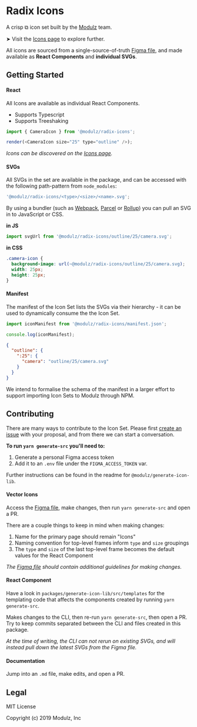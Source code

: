 # Radix Icons

<!-- Need an image here of all the icons! -->

A crisp ⧉ icon set built by the [Modulz](https://www.modulz.app/about) team.

➤ Visit the [Icons page](https://deploy-preview-31--eager-lewin-57feec.netlify.com/icons) to explore further.

All icons are sourced from a single-source-of-truth [Figma file][figmafile], and made available as **React Components** and **individual SVGs**.

## Getting Started

#### React

All Icons are available as individual React Components.

- Supports Typescript
- Supports Treeshaking

```js
import { CameraIcon } from '@modulz/radix-icons';

render(<CameraIcon size="25" type="outline" />);
```

_Icons can be discovered on the [Icons page](https://www.modulz.app/icons)._

#### SVGs

All SVGs in the set are available in the package, and can be accessed with the following path-pattern from `node_modules`:

```js
'@modulz/radix-icons/<type>/<size>/<name>.svg';
```

By using a bundler (such as [Webpack](https://webpack.js.org), [Parcel](https://parceljs.org/) or [Rollup](https://rollupjs.org/)) you can pull an SVG in to JavaScript or CSS.

**in JS**

```js
import svgUrl from '@modulz/radix-icons/outline/25/camera.svg';
```

**in CSS**

```css
.camera-icon {
  background-image: url(~@modulz/radix-icons/outline/25/camera.svg);
  width: 25px;
  height: 25px;
}
```

#### Manifest

The manifest of the Icon Set lists the SVGs via their hierarchy - it can be used to dynamically consume the the Icon Set.

```js
import iconManifest from '@modulz/radix-icons/manifest.json';

console.log(iconManifest);
```

```json
{
  "outline": {
    ":25": {
      "camera": "outline/25/camera.svg"
    }
  }
}
```

We intend to formalise the schema of the manifest in a larger effort to support importing Icon Sets to Modulz through NPM.

## Contributing

There are many ways to contribute to the Icon Set. Please first [create an issue](https://github.com/modulz/radix/issues/new) with your proposal, and from there we can start a conversation.

**To run `yarn generate-src` you'll need to:**

1. Generate a personal Figma access token
2. Add it to an `.env` file under the `FIGMA_ACCESS_TOKEN` var.

Further instructions can be found in the readme for `@modulz/generate-icon-lib`.

#### Vector Icons

Access the [Figma file][figmafile], make changes, then run `yarn generate-src` and open a PR.

There are a couple things to keep in mind when making changes:

1. Name for the primary page should remain "Icons"
2. Naming convention for top-level frames inform `type` and `size` groupings
3. The `type` and `size` of the last top-level frame becomes the default values for the React Component

_The [Figma file][figmafile] should contain additional guidelines for making changes._

#### React Component

Have a look in `packages/generate-icon-lib/src/templates` for the templating code that affects the components created by running `yarn generate-src`.

Makes changes to the CLI, then re-run `yarn generate-src`, then open a PR. Try to keep commits separated between the CLI and files created in this package.

_At the time of writing, the CLI can not rerun on existing SVGs, and will instead pull down the latest SVGs from the Figma file._

#### Documentation

Jump into an `.md` file, make edits, and open a PR.

## Legal

MIT License

Copyright (c) 2019 Modulz, Inc

[figmafile]: https://www.figma.com/file/9Df5CaFUEomVzn20gRpaX3/
